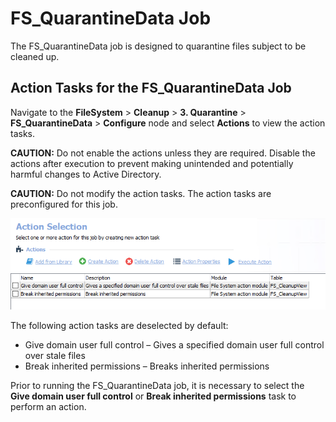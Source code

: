 # FS\_QuarantineData Job

The FS\_QuarantineData job is designed to quarantine files subject to be cleaned up.

## Action Tasks for the FS\_QuarantineData Job

Navigate to the __FileSystem__ > __Cleanup__ > __3. Quarantine__ > __FS\_QuarantineData__ > __Configure__ node and select __Actions__ to view the action tasks.

__CAUTION:__ Do not enable the actions unless they are required. Disable the actions after execution to prevent making unintended and potentially harmful changes to Active Directory.

__CAUTION:__ Do not modify the action tasks. The action tasks are preconfigured for this job.

![Action Tasks for the FS_QuarantineData Job](/static/img/product_docs/accessanalyzer/accessanalyzer/enterpriseauditor/solutions/filesystem/cleanup/quarantine/quarantinedataactions.png)

The following action tasks are deselected by default:

- Give domain user full control – Gives a specified domain user full control over stale files
- Break inherited permissions – Breaks inherited permissions

Prior to running the FS\_QuarantineData job, it is necessary to select the __Give domain user full control__ or __Break inherited permissions__ task to perform an action.
